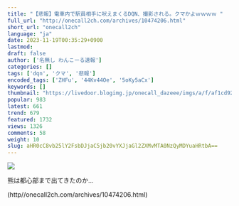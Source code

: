 ```yaml
---
title: "【悲報】電車内で駅員相手に吠えまくるDQN、撮影される。クマかよｗｗｗｗ "
full_url: "http://onecall2ch.com/archives/10474206.html"
short_url: "onecall2ch"
language: "ja"
date: 2023-11-19T00:35:29+0900
lastmod: 
draft: false
author: ['名無し わんこーる速報']
categories: []
tags: ['dqn', 'クマ', '悲報']
encoded_tags: ['ZHFu', '44Kv44Oe', '5oKy5aCx']
keywords: []
thumbnail: "https://livedoor.blogimg.jp/onecall_dazeee/imgs/a/f/af1cd924-s.jpg"
popular: 983
latest: 661
trend: 679
featured: 1732
views: 1326
comments: 58
weight: 10
slug: aHR0cC8vb25lY2FsbDJjaC5jb20vYXJjaGl2ZXMvMTA0NzQyMDYuaHRtbA==
---
```


![](https://livedoor.blogimg.jp/onecall_dazeee/imgs/a/f/af1cd924-s.jpg)

<div><p name='Text'><p>熊は都心部まで出てきたのか…</p></p></div>

(http//onecall2ch.com/archives/10474206.html)
